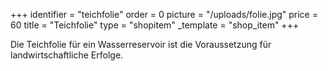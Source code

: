 +++
identifier = "teichfolie"
order = 0
picture = "/uploads/folie.jpg"
price = 60
title = "Teichfolie"
type = "shopitem"
_template = "shop_item"
+++

Die Teichfolie für ein Wasserreservoir ist die Voraussetzung für landwirtschaftliche Erfolge.

